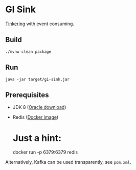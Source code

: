 # GI Sink

[Tinkering](http://docs.spring.io/spring-cloud-stream/docs/current/reference/htmlsingle/#_getting_started) with event consuming.

## Build

    ./mvnw clean package

## Run

    java -jar target/gi-sink.jar

## Prerequisites

 * JDK 8 ([Oracle download](http://www.oracle.com/technetwork/java/javase/downloads/jdk8-downloads-2133151.html))
 * Redis ([Docker image](https://store.docker.com/images/redis))


    # Just a hint:
    docker run -p 6379:6379 redis

Alternatively, Kafka can be used transparently, see `pom.xml`.
